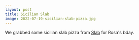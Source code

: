 ```yaml
---
layout: post
title: Sicilian Slab
image: 2022-07-19-sicilian-slab-pizza.jpg
---
```


We grabbed some sicilian slab pizza from [Slab](https://www.slabportland.com/)
for Rosa's bday.
